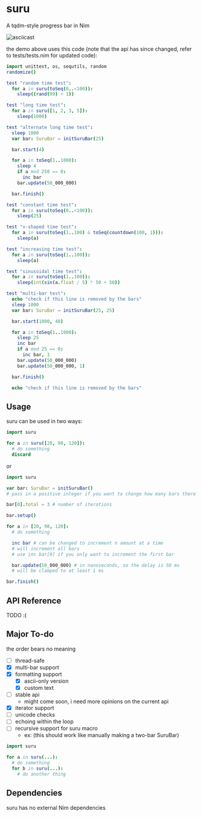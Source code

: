 suru
====

A tqdm-style progress bar in Nim

![asciicast](https://raw.githubusercontent.com/de-odex/suru/master/demo.gif)

the demo above uses this code (note that the api has since changed, refer to tests/tests.nim for updated code):
```nim
import unittest, os, sequtils, random
randomize()

test "random time test":
  for a in suru(toSeq(0..<100)):
    sleep((rand(99) + 1))

test "long time test":
  for a in suru([1, 2, 3, 5]):
    sleep(1000)

test "alternate long time test":
  sleep 1000
  var bar: SuruBar = initSuruBar(25)

  bar.start(4)

  for a in toSeq(1..1000):
    sleep 4
    if a mod 250 == 0:
      inc bar
    bar.update(50_000_000)

  bar.finish()

test "constant time test":
  for a in suru(toSeq(0..<100)):
    sleep(25)

test "v-shaped time test":
  for a in suru(toSeq(1..100) & toSeq(countdown(100, 1))):
    sleep(a)

test "increasing time test":
  for a in suru(toSeq(1..100)):
    sleep(a)

test "sinusoidal time test":
  for a in suru(toSeq(1..100)):
    sleep(int(sin(a.float / 5) * 50 + 50))

test "multi-bar test":
  echo "check if this line is removed by the bars"
  sleep 1000
  var bar: SuruBar = initSuruBar(25, 25)

  bar.start(1000, 40)

  for a in toSeq(1..1000):
    sleep 25
    inc bar
    if a mod 25 == 0:
      inc bar, 1
    bar.update(50_000_000)
    bar.update(50_000_000, 1)

  bar.finish()

  echo "check if this line is removed by the bars"
```

Usage
-----
suru can be used in two ways:
```nim
import suru

for a in suru([20, 90, 120]):
  # do something
  discard
```

or

```nim
import suru

var bar: SuruBar = initSuruBar()
# pass in a positive integer if you want to change how many bars there are

bar[0].total = 3 # number of iterations

bar.setup()

for a in [20, 90, 120]:
  # do something

  inc bar # can be changed to increment n amount at a time
  # will increment all bars
  # use inc bar[0] if you only want to increment the first bar

  bar.update(50_000_000) # in nanoseconds, so the delay is 50 ms
  # will be clamped to at least 1 ms

bar.finish()
```

API Reference
-------------
TODO :(

Major To-do
-----------
the order bears no meaning

- [ ] thread-safe
- [x] multi-bar support
- [x] formatting support
  - [x] ascii-only version
  - [x] custom text
- [ ] stable api
  - might come soon, i need more opinions on the current api
- [x] iterator support
- [ ] unicode checks
- [ ] echoing within the loop
- [ ] recursive support for suru macro
  - ex: (this should work like manually making a two-bar SuruBar)
```nim
import suru

for a in suru(...):
  # do something
  for b in suru(...):
    # do another thing
```

Dependencies
------------
suru has no external Nim dependencies

